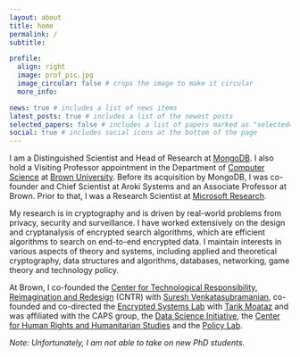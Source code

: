 ```yaml
---
layout: about
title: home 
permalink: /
subtitle: 

profile:
  align: right
  image: prof_pic.jpg
  image_circular: false # crops the image to make it circular
  more_info: 

news: true # includes a list of news items
latest_posts: true # includes a list of the newest posts
selected_papers: false # includes a list of papers marked as "selected={true}"
social: true # includes social icons at the bottom of the page
---
```


I am a Distinguished Scientist and Head of Research at
[MongoDB](https://mongodb.com). I also hold a Visiting Professor appointment in
the Department of [Computer Science](https://cs.brown.edu) at [Brown
University](https://brown.edu). Before its acquisition by MongoDB, I was
co-founder and Chief Scientist at Aroki Systems and an Associate Professor at
Brown.  Prior to that, I was a Research Scientist at [Microsoft
Research](https://research.microsoft.com).

My research is in cryptography and is driven by real-world problems from
privacy, security and surveillance. I have worked extensively on the design and
cryptanalysis of encrypted search algorithms, which are efficient algorithms to
search on end-to-end encrypted data. I maintain interests in various aspects of
theory and systems, including applied and theoretical cryptography, data
structures and algorithms, databases, networking, game theory and technology
policy.

At Brown, I co-founded the [Center for Technological Responsibility,
Reimagination and Redesign](https://cntr.brown.edu/) (CNTR) with [Suresh
Venkatasubramanian](https://vivo.brown.edu/display/suresh), co-founded and
co-directed the [Encrypted Systems Lab](https://esl.cs.brown.edu) with [Tarik
Moataz](https://tarikmoataz.com/) and was affiliated with the CAPS group, the
[Data Science Initiative](https://dsi.brown.edu), the [Center for Human Rights
and Humanitarian Studies](https://watson.brown.edu/chrhs/) and the [Policy
Lab](https://thepolicylab.brown.edu/).

*Note: Unfortunately, I am not able to take on new PhD students.*

